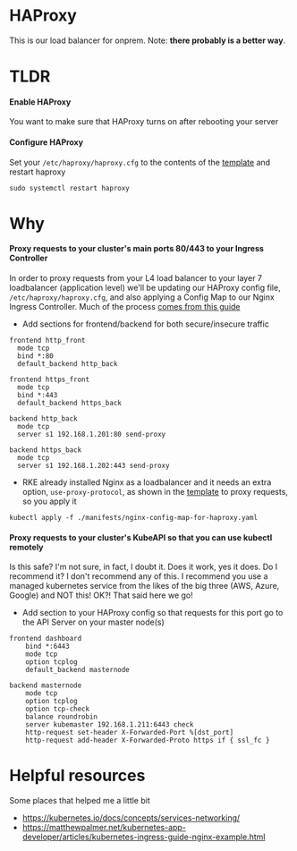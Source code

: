 # HAProxy
This is our load balancer for onprem. Note: **there probably is a better way**. 

# TLDR
#### Enable HAProxy
You want to make sure that HAProxy turns on after rebooting your server

#### Configure HAProxy
Set your `/etc/haproxy/haproxy.cfg` to the contents of the [template](./templates/haproxy.cfg) and restart haproxy
```
sudo systemctl restart haproxy
```

# Why

#### Proxy requests to your cluster's main ports 80/443 to your Ingress Controller
In order to proxy requests from your L4 load balancer to your layer 7 loadbalancer (application level) we'll be updating our HAProxy config file, `/etc/haproxy/haproxy.cfg`, and also applying a Config Map to our Nginx Ingress Controller. Much of the process [comes from this guide](https://itnext.io/cluster-recipe-external-proxy-for-kubernetes-ingress-or-docker-compose-ingress-with-haproxy-on-f81e3adee5ef)

- Add sections for frontend/backend for both secure/insecure traffic
```
frontend http_front
  mode tcp
  bind *:80
  default_backend http_back

frontend https_front
  mode tcp
  bind *:443
  default_backend https_back

backend http_back
  mode tcp
  server s1 192.168.1.201:80 send-proxy

backend https_back
  mode tcp
  server s1 192.168.1.202:443 send-proxy
```

- RKE already installed Nginx as a loadbalancer and it needs an extra option, `use-proxy-protocol`, as shown in the [template](./manifests/nginx-config-map-for-haproxy.yaml) to proxy requests, so you apply it
```
kubectl apply -f ./manifests/nginx-config-map-for-haproxy.yaml
```

#### Proxy requests to your cluster's KubeAPI so that you can use kubectl remotely
Is this safe? I'm not sure, in fact, I doubt it.  Does it work, yes it does.  Do I recommend it? I don't recommend any of this. I recommend you use a managed kubernetes service from the likes of the big three (AWS, Azure, Google) and NOT this! OK?!  That said here we go!
- Add section  to your HAProxy config so that requests for this port go to the API Server on your master node(s) 
```
frontend dashboard
    bind *:6443
    mode tcp
    option tcplog
    default_backend masternode

backend masternode
    mode tcp
    option tcplog
    option tcp-check
    balance roundrobin
    server kubemaster 192.168.1.211:6443 check
    http-request set-header X-Forwarded-Port %[dst_port]
    http-request add-header X-Forwarded-Proto https if { ssl_fc }
```

# Helpful resources
Some places that helped me a little bit
- https://kubernetes.io/docs/concepts/services-networking/
- https://matthewpalmer.net/kubernetes-app-developer/articles/kubernetes-ingress-guide-nginx-example.html
